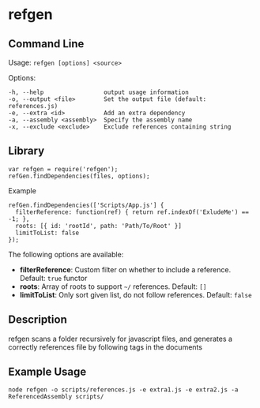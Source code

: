 refgen
======

Command Line
------------
  Usage: `refgen [options] <source>`

  Options:

    -h, --help                 output usage information
    -o, --output <file>        Set the output file (default: references.js)
    -e, --extra <id>           Add an extra dependency
    -a, --assembly <assembly>  Specify the assembly name
    -x, --exclude <exclude>    Exclude references containing string

Library
-------
    var refgen = require('refgen');
    refGen.findDependencies(files, options);

Example

    refGen.findDependencies(['Scripts/App.js'] {
      filterReference: function(ref) { return ref.indexOf('ExludeMe') == -1; },
      roots: [{ id: 'rootId', path: 'Path/To/Root' }]
      limitToList: false
    });

The following options are available:

*  **filterReference**: Custom filter on whether to include a reference.  Default: `true` functor
*  **roots**: Array of roots to support `~/` references. Default: `[]`
*  **limitToList**: Only sort given list, do not follow references.  Default: `false`


Description
-----------

refgen scans a folder recursively for javascript files, and generates a correctly references file by following
<reference> tags in the documents

Example Usage
-------------
    node refgen -o scripts/references.js -e extra1.js -e extra2.js -a ReferencedAssembly scripts/